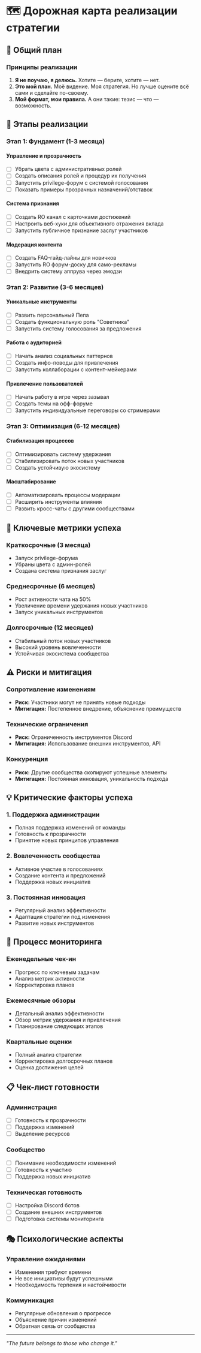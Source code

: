 # 🗺️ Дорожная карта реализации стратегии

## 🎯 Общий план

### **Принципы реализации**
1. **Я не поучаю, я делюсь.** Хотите — берите, хотите — нет.
2. **Это мой план.** Моё видение. Моя стратегия. Но лучше оцените всё сами и сделайте по-своему.
3. **Мой формат, мои правила.** А они такие: тезис — что — возможность.

## 📅 Этапы реализации

### **Этап 1: Фундамент (1-3 месяца)**

#### **Управление и прозрачность**
- [ ] Убрать цвета с административных ролей
- [ ] Создать описания ролей и процедур их получения
- [ ] Запустить privilege-форум с системой голосования
- [ ] Показать примеры прозрачных назначений/отставок

#### **Система признания**
- [ ] Создать RO канал с карточками достижений
- [ ] Настроить веб-хуки для объективного отражения вклада
- [ ] Запустить публичное признание заслуг участников

#### **Модерация контента**
- [ ] Создать FAQ-гайд-лайны для новичков
- [ ] Запустить RO форум-доску для само-рекламы
- [ ] Внедрить систему аппрува через эмодзи

### **Этап 2: Развитие (3-6 месяцев)**

#### **Уникальные инструменты**
- [ ] Развить персональный Пепа
- [ ] Создать функциональную роль "Советника"
- [ ] Запустить систему голосования за предложения

#### **Работа с аудиторией**
- [ ] Начать анализ социальных паттернов
- [ ] Создать инфо-поводы для привлечения
- [ ] Запустить коллаборации с контент-мейкерами

#### **Привлечение пользователей**
- [ ] Начать работу в игре через зазывал
- [ ] Создать темы на офф-форуме
- [ ] Запустить индивидуальные переговоры со стримерами

### **Этап 3: Оптимизация (6-12 месяцев)**

#### **Стабилизация процессов**
- [ ] Оптимизировать систему удержания
- [ ] Стабилизировать поток новых участников
- [ ] Создать устойчивую экосистему

#### **Масштабирование**
- [ ] Автоматизировать процессы модерации
- [ ] Расширить инструменты влияния
- [ ] Развить кросс-чаты с другими сообществами

## 🎯 Ключевые метрики успеха

### **Краткосрочные (3 месяца)**
- Запуск privilege-форума
- Убраны цвета с админ-ролей
- Создана система признания заслуг

### **Среднесрочные (6 месяцев)**
- Рост активности чата на 50%
- Увеличение времени удержания новых участников
- Запуск уникальных инструментов

### **Долгосрочные (12 месяцев)**
- Стабильный поток новых участников
- Высокий уровень вовлеченности
- Устойчивая экосистема сообщества

## ⚠️ Риски и митигация

### **Сопротивление изменениям**
- **Риск:** Участники могут не принять новые подходы
- **Митигация:** Постепенное внедрение, объяснение преимуществ

### **Технические ограничения**
- **Риск:** Ограниченность инструментов Discord
- **Митигация:** Использование внешних инструментов, API

### **Конкуренция**
- **Риск:** Другие сообщества скопируют успешные элементы
- **Митигация:** Постоянная инновация, уникальность подхода

## 💡 Критические факторы успеха

### **1. Поддержка администрации**
- Полная поддержка изменений от команды
- Готовность к прозрачности
- Принятие новых принципов управления

### **2. Вовлеченность сообщества**
- Активное участие в голосованиях
- Создание контента и предложений
- Поддержка новых инициатив

### **3. Постоянная инновация**
- Регулярный анализ эффективности
- Адаптация стратегии под изменения
- Развитие новых инструментов

## 🔄 Процесс мониторинга

### **Еженедельные чек-ин**
- Прогресс по ключевым задачам
- Анализ метрик активности
- Корректировка планов

### **Ежемесячные обзоры**
- Детальный анализ эффективности
- Обзор метрик удержания и привлечения
- Планирование следующих этапов

### **Квартальные оценки**
- Полный анализ стратегии
- Корректировка долгосрочных планов
- Оценка достижения целей

## 📋 Чек-лист готовности

### **Администрация**
- [ ] Готовность к прозрачности
- [ ] Поддержка изменений
- [ ] Выделение ресурсов

### **Сообщество**
- [ ] Понимание необходимости изменений
- [ ] Готовность к участию
- [ ] Поддержка новых инициатив

### **Техническая готовность**
- [ ] Настройка Discord ботов
- [ ] Создание внешних инструментов
- [ ] Подготовка системы мониторинга

## 🎭 Психологические аспекты

### **Управление ожиданиями**
- Изменения требуют времени
- Не все инициативы будут успешными
- Необходимость терпения и настойчивости

### **Коммуникация**
- Регулярные обновления о прогрессе
- Объяснение причин изменений
- Обратная связь от сообщества

---

*"The future belongs to those who change it."* 
